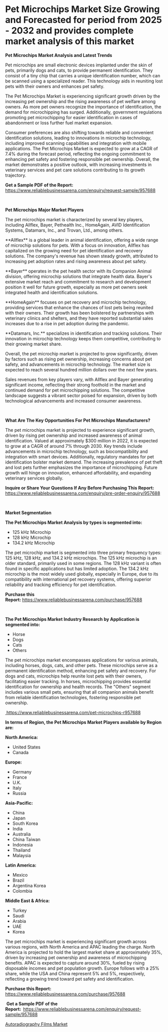 <p><h1>Pet Microchips Market Size Growing and Forecasted for period from 2025 - 2032 and provides complete market analysis of this market</h1></p><p><strong>Pet Microchips Market Analysis and Latest Trends</strong></p>
<p><p>Pet microchips are small electronic devices implanted under the skin of pets, primarily dogs and cats, to provide permanent identification. They consist of a tiny chip that carries a unique identification number, which can be scanned using a specialized reader. This technology aids in reuniting lost pets with their owners and enhances pet safety.</p><p>The Pet Microchips Market is experiencing significant growth driven by the increasing pet ownership and the rising awareness of pet welfare among owners. As more pet owners recognize the importance of identification, the demand for microchipping has surged. Additionally, government regulations promoting pet microchipping for easier identification in cases of abandonment or loss further fuel market expansion.</p><p>Consumer preferences are also shifting towards reliable and convenient identification solutions, leading to innovations in microchip technology, including improved scanning capabilities and integration with mobile applications. The Pet Microchips Market is expected to grow at a CAGR of 7.4% during the forecast period, reflecting the ongoing commitment to enhancing pet safety and fostering responsible pet ownership. Overall, the market demonstrates a positive outlook, with increasing investments in veterinary services and pet care solutions contributing to its growth trajectory.</p></p>
<p><strong>Get a Sample PDF of the Report:&nbsp;</strong> <a href="https://www.reliablebusinessarena.com/enquiry/request-sample/957688?utm_campaign=2515&utm_medium=2&utm_source=Github&utm_content=ia&utm_term=04032025&utm_id=pet-microchips">https://www.reliablebusinessarena.com/enquiry/request-sample/957688</a></p>
<p>&nbsp;</p>
<p><strong>Pet Microchips Major Market Players</strong></p>
<p><p>The pet microchips market is characterized by several key players, including Allflex, Bayer, Pethealth Inc., HomeAgain, AVID Identification Systems, Datamars, Inc., and Trovan, Ltd., among others. </p><p>**Allflex** is a global leader in animal identification, offering a wide range of microchip solutions for pets. With a focus on innovation, Allflex has capitalized on the growing need for pet identification and recovery solutions. The company's revenue has shown steady growth, attributed to increasing pet adoption rates and rising awareness about pet safety.</p><p>**Bayer** operates in the pet health sector with its Companion Animal division, offering microchip solutions that integrate health data. Bayer's extensive market reach and commitment to research and development position it well for future growth, especially as more pet owners seek integrated health and identification solutions.</p><p>**HomeAgain** focuses on pet recovery and microchip technology, providing services that enhance the chances of lost pets being reunited with their owners. Their growth has been bolstered by partnerships with veterinary clinics and shelters, and they have reported substantial sales increases due to a rise in pet adoption during the pandemic.</p><p>**Datamars, Inc.** specializes in identification and tracking solutions. Their innovation in microchip technology keeps them competitive, contributing to their growing market share.</p><p>Overall, the pet microchip market is projected to grow significantly, driven by factors such as rising pet ownership, increasing concerns about pet safety, and advancements in microchip technology. The market size is expected to reach several hundred million dollars over the next few years.</p><p>Sales revenues from key players vary, with Allflex and Bayer generating significant income, reflecting their strong foothold in the market and continued demand for pet microchipping solutions. The competitive landscape suggests a vibrant sector poised for expansion, driven by both technological advancements and increased consumer awareness.</p></p>
<p>&nbsp;</p>
<p><strong>What Are The Key Opportunities For Pet Microchips Manufacturers?</strong></p>
<p><p>The pet microchips market is projected to experience significant growth, driven by rising pet ownership and increased awareness of animal identification. Valued at approximately $300 million in 2022, it is expected to grow at a CAGR of around 7% through 2030. Key trends include advancements in microchip technology, such as biocompatibility and integration with smart devices. Additionally, regulatory mandates for pet identification bolster market demand. The increasing prevalence of pet theft and lost pets further emphasizes the importance of microchipping. Future growth will hinge on innovation, enhanced affordability, and expanding veterinary services globally.</p></p>
<p><strong>Inquire or Share Your Questions If Any Before Purchasing This Report:</strong> <a href="https://www.reliablebusinessarena.com/enquiry/pre-order-enquiry/957688?utm_campaign=2515&utm_medium=2&utm_source=Github&utm_content=ia&utm_term=04032025&utm_id=pet-microchips">https://www.reliablebusinessarena.com/enquiry/pre-order-enquiry/957688</a></p>
<p>&nbsp;</p>
<p><strong>Market Segmentation</strong></p>
<p><strong>The Pet Microchips Market Analysis by types is segmented into:</strong></p>
<p><ul><li>125 kHz Microchip</li><li>128 kHz Microchip</li><li>134.2 kHz Microchip</li></ul></p>
<p><p>The pet microchip market is segmented into three primary frequency types: 125 kHz, 128 kHz, and 134.2 kHz microchips. The 125 kHz microchip is an older standard, primarily used in some regions. The 128 kHz variant is often found in specific applications but has limited adoption. The 134.2 kHz microchip is the most widely used globally, especially in Europe, due to its compatibility with international pet recovery systems, offering superior reliability and tracking efficiency for pet identification.</p></p>
<p><strong>Purchase this Report:&nbsp;</strong><a href="https://www.reliablebusinessarena.com/purchase/957688?utm_campaign=2515&utm_medium=2&utm_source=Github&utm_content=ia&utm_term=04032025&utm_id=pet-microchips">https://www.reliablebusinessarena.com/purchase/957688</a></p>
<p>&nbsp;</p>
<p><strong>The Pet Microchips Market Industry Research by Application is segmented into:</strong></p>
<p><ul><li>Horse</li><li>Dogs</li><li>Cats</li><li>Others</li></ul></p>
<p><p>The pet microchips market encompasses applications for various animals, including horses, dogs, cats, and other pets. These microchips serve as a permanent identification method, enhancing pet safety and recovery. For dogs and cats, microchips help reunite lost pets with their owners, facilitating easier tracking. In horses, microchipping provides essential identification for ownership and health records. The "Others" segment includes various small pets, ensuring that all companion animals benefit from reliable identification technologies, fostering responsible pet ownership.</p></p>
<p><a href="https://www.reliablebusinessarena.com/pet-microchips-r957688?utm_campaign=2515&utm_medium=2&utm_source=Github&utm_content=ia&utm_term=04032025&utm_id=pet-microchips">&nbsp;https://www.reliablebusinessarena.com/pet-microchips-r957688</a></p>
<p><strong>In terms of Region, the Pet Microchips Market Players available by Region are:</strong></p>
<p>
    <p> <strong> North America: </strong>
        <ul>
            <li>United States</li>
            <li>Canada</li>
        </ul>
        </p> 
    <p> <strong> Europe: </strong>
        <ul>
            <li>Germany</li>
            <li>France</li>
            <li>U.K.</li>
            <li>Italy</li>
            <li>Russia</li>
        </ul>
        </p> 
    <p> <strong> Asia-Pacific: </strong>
        <ul>
            <li>China</li>
            <li>Japan</li>
            <li>South Korea</li>
            <li>India</li>
            <li>Australia</li>
            <li>China Taiwan</li>
            <li>Indonesia</li>
            <li>Thailand</li>
            <li>Malaysia</li>
        </ul>
        </p> 
    <p> <strong> Latin America: </strong>
        <ul>
            <li>Mexico</li>
            <li>Brazil</li>
            <li>Argentina Korea</li>
            <li>Colombia</li>
        </ul>
        </p> 
    <p> <strong> Middle East & Africa: </strong>
        <ul>
            <li>Turkey</li>
            <li>Saudi</li>
            <li>Arabia</li>
            <li>UAE</li>
            <li>Korea</li>
        </ul>
    </p>
    </p>
<p><p>The pet microchips market is experiencing significant growth across various regions, with North America and APAC leading the charge. North America is projected to hold the largest market share at approximately 35%, driven by increasing pet ownership and awareness of microchipping benefits. APAC is expected to capture around 30%, fueled by rising disposable incomes and pet population growth. Europe follows with a 25% share, while the USA and China represent 5% and 5%, respectively, reflecting a growing trend toward pet safety and identification.</p></p>
<p><strong>Purchase this Report: </strong><a href="https://www.reliablebusinessarena.com/purchase/957688?utm_campaign=2515&utm_medium=2&utm_source=Github&utm_content=ia&utm_term=04032025&utm_id=pet-microchips">https://www.reliablebusinessarena.com/purchase/957688</a></p>
<p>&nbsp;<strong>Get a Sample PDF of the Report:&nbsp;&nbsp;</strong><a href="https://www.reliablebusinessarena.com/enquiry/request-sample/957688?utm_campaign=2515&utm_medium=2&utm_source=Github&utm_content=ia&utm_term=04032025&utm_id=pet-microchips">https://www.reliablebusinessarena.com/enquiry/request-sample/957688</a></p>
<p><strong></strong></p>
<p><p><a href="https://github.com/leopardmicheal7019/Market-Research-Report-List-1/blob/main/autoradiography-films-market.md?utm_campaign=2515&utm_medium=2&utm_source=Github&utm_content=ia&utm_term=04032025&utm_id=pet-microchips">Autoradiography Films Market</a></p></p>